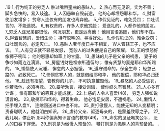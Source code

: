 .19 
1_行为纯正的穷乏人 
胜过嘴唇歪曲的愚昧人。 
2_热心而无见识，实为不善； 
脚步急快的，易入歧途。 
3_人因愚昧自毁前途， 
他的心却埋怨耶和华。 
4_财富使朋友增多； 
贫寒人连仅有的朋友也离弃他。 
5_作假见证的，难免受罚； 
口吐谎言的，不能逃脱。 
6_有权贵的，许多人求他赏脸； 
爱送礼的，人都作他的朋友。 
7_穷乏人连兄弟都恨他， 
何况朋友，更是远离他！ 
他用言语追随，他们却不在。 
8_得着智慧的，爱惜生命； 
持守聪明的，寻得好处。 
9_作假见证的，难免受罚； 
口吐谎言的，必定灭亡。 
10_愚昧人奢华度日并不相宜， 
W人管辖王子，也不应该。 
11_人有见识就不轻易发怒， 
宽恕人的过失便是自己的荣耀。 
12_王的愤怒好像狮子吼叫； 
他的恩惠却如草上的甘露。 
13_愚昧的儿子是父亲的祸患， 
妻子的争吵如雨连连滴漏。 
14_房屋钱财是祖宗所遗留的； 
惟有贤慧的妻是耶和华所赐的。 
15_懒惰使人沉睡， 
懈怠的人必捱饿。 
16_遵守诫命的，保全生命； 
轻忽己路的，必致死亡。 
17_怜悯贫寒人的，就是借给耶和华， 
他的报偿，耶和华必归还他。 
18_趁还有指望，管教你的儿子， 
不可执意摧毁他。 
19_暴怒的人必受惩罚， 
你若救他，必须再救。 
20_要听劝言，接受训诲， 
使你终久有智慧。 
21_人心多有计谋； 
惟有耶和华的筹算才能成就。 
22_仁慈的人令人喜爱(48)， 
穷乏人强如说谎言的。 
23_敬畏耶和华的，得着生命， 
他必饱足安居，不遭祸患。 
24_懒惰人把手埋入盘Y， 
连缩回送进口中也不肯。 
25_责打傲慢人，能使无知的人变精明； 
责备聪明人，他就明白知识。 
26_虐待父亲、驱逐母亲的， 
是蒙羞致辱之子。 
27_我儿啊，停止听 
那叫你偏离知识言语的教导(49)。 
28_卑劣的见证嘲笑公平， 
恶人的口吞下罪孽。 
29_刑罚是为傲慢人预备的， 
鞭打则是为愚昧人的背预备的。 
 .
